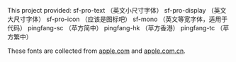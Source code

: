 This project provided:
sf-pro-text （英文小尺寸字体）
sf-pro-display （英文大尺寸字体）
sf-pro-icon （应该是图标吧）
sf-mono （英文等宽字体，适用于代码）
pingfang-sc （苹方简中）
pingfang-hk （苹方香港）
pingfang-tc （苹方繁中）

These fonts are collected from [apple.com](https://apple.com) and [apple.com.cn](https://apple.com.cn/cn).
